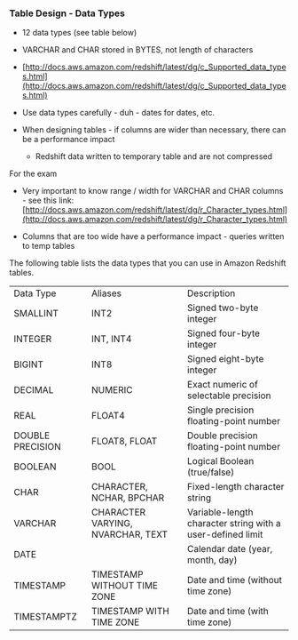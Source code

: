 ### Table Design - Data Types

* 12 data types (see table below)

* VARCHAR and CHAR stored in BYTES, not length of characters

* [http://docs.aws.amazon.com/redshift/latest/dg/c_Supported_data_types.html](http://docs.aws.amazon.com/redshift/latest/dg/c_Supported_data_types.html)

* Use data types carefully - duh - dates for dates, etc.

* When designing tables - if columns are wider than necessary, there can be a performance impact

    * Redshift data written to temporary table and are not compressed

For the exam

* Very important to know range / width for VARCHAR and CHAR columns - see this link: [http://docs.aws.amazon.com/redshift/latest/dg/r_Character_types.html](http://docs.aws.amazon.com/redshift/latest/dg/r_Character_types.html)

*  Columns that are too wide have a performance impact - queries written to temp tables

The following table lists the data types that you can use in Amazon Redshift tables. 

<table>
  <tr>
    <td>Data Type </td>
    <td>Aliases </td>
    <td>Description </td>
  </tr>
  <tr>
    <td>SMALLINT </td>
    <td>INT2 </td>
    <td>Signed two-byte integer </td>
  </tr>
  <tr>
    <td>INTEGER </td>
    <td>INT, INT4 </td>
    <td>Signed four-byte integer </td>
  </tr>
  <tr>
    <td>BIGINT </td>
    <td>INT8 </td>
    <td>Signed eight-byte integer </td>
  </tr>
  <tr>
    <td>DECIMAL </td>
    <td>NUMERIC </td>
    <td>Exact numeric of selectable precision </td>
  </tr>
  <tr>
    <td>REAL </td>
    <td>FLOAT4 </td>
    <td>Single precision floating-point number </td>
  </tr>
  <tr>
    <td>DOUBLE PRECISION </td>
    <td>FLOAT8, FLOAT</td>
    <td>Double precision floating-point number </td>
  </tr>
  <tr>
    <td>BOOLEAN </td>
    <td>BOOL </td>
    <td>Logical Boolean (true/false) </td>
  </tr>
  <tr>
    <td>CHAR </td>
    <td>CHARACTER, NCHAR, BPCHAR</td>
    <td>Fixed-length character string </td>
  </tr>
  <tr>
    <td>VARCHAR </td>
    <td>CHARACTER VARYING, NVARCHAR, TEXT </td>
    <td>Variable-length character string with a user-defined limit </td>
  </tr>
  <tr>
    <td>DATE </td>
    <td></td>
    <td>Calendar date (year, month, day) </td>
  </tr>
  <tr>
    <td>TIMESTAMP </td>
    <td>TIMESTAMP WITHOUT TIME ZONE</td>
    <td>Date and time (without time zone) </td>
  </tr>
  <tr>
    <td>TIMESTAMPTZ</td>
    <td>TIMESTAMP WITH TIME ZONE</td>
    <td>Date and time (with time zone) </td>
  </tr>
</table>
